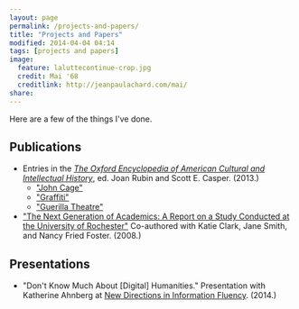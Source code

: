 ```yaml
---
layout: page
permalink: /projects-and-papers/
title: "Projects and Papers"
modified: 2014-04-04 04:14
tags: [projects and papers]
image:
  feature: laluttecontinue-crop.jpg
  credit: Mai '68
  creditlink: http://jeanpaulachard.com/mai/
share: 
---
```


Here are a few of the things I've done.  

## Publications

- Entries in the [*The Oxford Encyclopedia of American Cultural and Intellectual History*](http://www.worldcat.org/oclc/5115699820), ed. Joan Rubin and Scott E. Casper. (2013.)  
	- ["John Cage"](http://books.google.com/books?id=_-lMAgAAQBAJ&lpg=PA166&ots=JNM3at9Hzi&dq=oxford%20encyclopedia%20ryan%20p.%20randall&pg=PA165#v=onepage&q&f=false)  
	- ["Graffiti"](http://books.google.com/books?id=_-lMAgAAQBAJ&lpg=PA166&ots=JNM3at9Hzi&dq=oxford%20encyclopedia%20ryan%20p.%20randall&pg=PA478#v=onepage&q&f=false)  
	- ["Guerilla Theatre"](http://books.google.com/books?id=_-lMAgAAQBAJ&lpg=PA166&ots=JNM3at9Hzi&dq=oxford%20encyclopedia%20ryan%20p.%20randall&pg=PA488#v=onepage&q&f=false)
- ["The Next Generation of Academics: A Report on a Study Conducted at the University of Rochester"](http://hdl.handle.net/1802/6053) Co-authored with Katie Clark, Jane Smith, and Nancy Fried Foster. (2008.)  

## Presentations  

- "Don't Know Much About [Digital] Humanities." Presentation with Katherine Ahnberg at [New Directions in Information Fluency](http://www.augustana.edu/x58909.xml). (2014.)